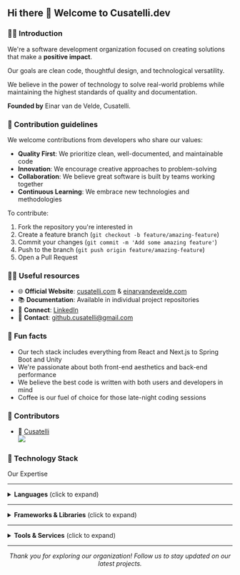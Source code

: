 ## Hi there 👋 Welcome to Cusatelli.dev

### 🙋‍♀️ Introduction

We're a software development organization focused on creating solutions that make a **positive impact**.

Our goals are clean code, thoughtful design, and technological versatility.

We believe in the power of technology to solve real-world problems while maintaining the highest standards of quality and documentation.

**Founded by** Einar van de Velde, Cusatelli.

### 🌈 Contribution guidelines

We welcome contributions from developers who share our values:

- **Quality First**: We prioritize clean, well-documented, and maintainable code
- **Innovation**: We encourage creative approaches to problem-solving
- **Collaboration**: We believe great software is built by teams working together
- **Continuous Learning**: We embrace new technologies and methodologies

To contribute:
1. Fork the repository you're interested in
2. Create a feature branch (`git checkout -b feature/amazing-feature`)
3. Commit your changes (`git commit -m 'Add some amazing feature'`)
4. Push to the branch (`git push origin feature/amazing-feature`)
5. Open a Pull Request

### 👩‍💻 Useful resources

- 🌐 **Official Website**: [cusatelli.com](https://www.cusatelli.com) & [einarvandevelde.com](https://einarvandevelde.com/)
- 📚 **Documentation**: Available in individual project repositories
- 💬 **Connect**: [LinkedIn](https://www.linkedin.com/in/einarvandevelde)
- 📧 **Contact**: [github.cusatelli@gmail.com](mailto:github.cusatelli@gmail.com)

### 🍿 Fun facts

- Our tech stack includes everything from React and Next.js to Spring Boot and Unity
- We're passionate about both front-end aesthetics and back-end performance
- We believe the best code is written with both users and developers in mind
- Coffee is our fuel of choice for those late-night coding sessions


### 🤝 Contributors

- 🤵 [Cusatelli](https://github.com/Cusatelli)  
  <picture>
    <source
      srcset="https://github-readme-stats.vercel.app/api?username=Cusatelli&hide_title=true&hide_border=true&show_icons=true&bg_color=00000000&text_color=f0f6fc&icon_color=f0f6fc"
      media="(prefers-color-scheme: dark)"
    />
    <source
      srcset="https://github-readme-stats.vercel.app/api?username=Cusatelli&hide_title=true&hide_border=true&show_icons=true&bg_color=00000000&text_color=000000&icon_color=000000"
      media="(prefers-color-scheme: light), (prefers-color-scheme: no-preference)"
    />
    <img src="https://github-readme-stats.vercel.app/api?username=Cusatelli&hide_border=true&show_icons=true&hide=contribs&hide_title=true&theme=default" />
  </picture>


### 🧙 Technology Stack

Our Expertise

<hr/>

<details>
<summary><b>Languages</b> (click to expand)</summary>
<br/>
<p>
    <img src="https://github.com/Cusatelli/Colored-Badges/blob/main/svg/languages/java.svg" height="35" />
    <img src="https://github.com/Cusatelli/Colored-Badges/blob/main/svg/languages/csharp.svg" height="35" />
    <img src="https://github.com/Cusatelli/Colored-Badges/blob/main/svg/languages/javascript.svg" height="35" />
    <img src="https://github.com/Cusatelli/Colored-Badges/blob/main/svg/languages/cpp.svg" height="35" />
    <img src="https://github.com/Cusatelli/Colored-Badges/blob/main/svg/languages/html5.svg" height="35" />
    <img src="https://github.com/Cusatelli/Colored-Badges/blob/main/svg/languages/css3.svg" height="35" />
    <img src="https://github.com/Cusatelli/Colored-Badges/blob/main/svg/languages/sass.svg" height="35" />
    <img src="https://github.com/Cusatelli/Colored-Badges/blob/main/svg/languages/mysql.svg" height="35" />
    <img src="https://github.com/Cusatelli/Colored-Badges/blob/main/svg/languages/postgresql.svg" height="35" />
    <img src="https://github.com/Cusatelli/Colored-Badges/blob/main/svg/languages/sqlite.svg" height="35" />
</p>
</details>

<hr/>

<details>
<summary><b>Frameworks & Libraries</b> (click to expand)</summary>
<br/>
<p>
	<img src="https://github.com/Cusatelli/Colored-Badges/blob/main/svg/frameworks/react.svg" height="35" />
	<img src="https://github.com/Cusatelli/Colored-Badges/blob/main/svg/frameworks/angular.svg" height="35" />
	<img src="https://github.com/Cusatelli/Colored-Badges/blob/main/svg/frameworks/vue.svg" height="35" />
	<img src="https://github.com/Cusatelli/Colored-Badges/blob/main/svg/frameworks/node.svg" height="35" />
	<img src="https://github.com/Cusatelli/Colored-Badges/blob/main/svg/frameworks/unity.svg" height="35" />
	<img src="https://github.com/Cusatelli/Colored-Badges/blob/main/svg/frameworks/springboot.svg" height="35" />
	<img src="https://github.com/Cusatelli/Colored-Badges/blob/main/svg/frameworks/hibernate.svg" height="35" />
</p>
</details>

<hr/>

<details>
<summary><b>Tools & Services</b> (click to expand)</summary>
<br/>
<p>
	<img src="https://github.com/Cusatelli/Colored-Badges/blob/main/svg/tools/visualstudio.svg" height="35" />
	<img src="https://github.com/Cusatelli/Colored-Badges/blob/main/svg/tools/visualstudiocode.svg" height="35" />
	<img src="https://github.com/Cusatelli/Colored-Badges/blob/main/svg/tools/intellijidea.svg" height="35" />
	<img src="https://github.com/Cusatelli/Colored-Badges/blob/main/svg/tools/androidstudio.svg" height="35" />
	<img src="https://github.com/Cusatelli/Colored-Badges/blob/main/svg/tools/eclipse.svg" height="35" />
	<img src="https://github.com/Cusatelli/Colored-Badges/blob/main/svg/tools/atom.svg" height="35" />
	<img src="https://github.com/Cusatelli/Colored-Badges/blob/main/svg/tools/office.svg" height="35" />
	<img src="https://github.com/Cusatelli/Colored-Badges/blob/main/svg/tools/blender.svg" height="35" />
	<img src="https://github.com/Cusatelli/Colored-Badges/blob/main/svg/tools/inkscape.svg" height="35" />
	<img src="https://github.com/Cusatelli/Colored-Badges/blob/main/svg/services/npm.svg" height="35" />
	<img src="https://github.com/Cusatelli/Colored-Badges/blob/main/svg/services/firebase.svg" height="35" />
	<img src="https://github.com/Cusatelli/Colored-Badges/blob/main/svg/services/heroku.svg" height="35" />
	<img src="https://github.com/Cusatelli/Colored-Badges/blob/main/svg/services/swagger.svg" height="35" />
	<img src="https://github.com/Cusatelli/Colored-Badges/blob/main/svg/services/docker.svg" height="35" />
	<img src="https://github.com/Cusatelli/Colored-Badges/blob/main/svg/services/thymeleaf.svg" height="35" />
	<img src="https://github.com/Cusatelli/Colored-Badges/blob/main/svg/services/github.svg" height="35" />
	<img src="https://github.com/Cusatelli/Colored-Badges/blob/main/svg/services/gitlab.svg" height="35" />
	<img src="https://github.com/Cusatelli/Colored-Badges/blob/main/svg/services/vite.svg" height="35" />
	<img src="https://github.com/Cusatelli/Colored-Badges/blob/main/svg/services/gradle.svg" height="35" />
	<img src="https://github.com/Cusatelli/Colored-Badges/blob/main/svg/services/maven.svg" height="35" />
</p>
</details>

<hr/>

<p align="center">
  <i>Thank you for exploring our organization! Follow us to stay updated on our latest projects.</i>
</p>
